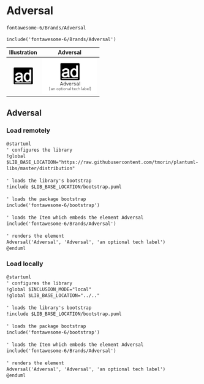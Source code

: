 # Adversal


```text
fontawesome-6/Brands/Adversal
```

```text
include('fontawesome-6/Brands/Adversal')
```



| Illustration | Adversal |
| :---: | :---: |
| ![illustration for Illustration](../../fontawesome-6/Brands/Adversal.png) | ![illustration for Adversal](../../fontawesome-6/Brands/Adversal.Local.png) |




## Adversal

### Load remotely
```plantuml
@startuml
' configures the library
!global $LIB_BASE_LOCATION="https://raw.githubusercontent.com/tmorin/plantuml-libs/master/distribution"

' loads the library's bootstrap
!include $LIB_BASE_LOCATION/bootstrap.puml

' loads the package bootstrap
include('fontawesome-6/bootstrap')

' loads the Item which embeds the element Adversal
include('fontawesome-6/Brands/Adversal')

' renders the element
Adversal('Adversal', 'Adversal', 'an optional tech label')
@enduml
```

### Load locally
```plantuml
@startuml
' configures the library
!global $INCLUSION_MODE="local"
!global $LIB_BASE_LOCATION="../.."

' loads the library's bootstrap
!include $LIB_BASE_LOCATION/bootstrap.puml

' loads the package bootstrap
include('fontawesome-6/bootstrap')

' loads the Item which embeds the element Adversal
include('fontawesome-6/Brands/Adversal')

' renders the element
Adversal('Adversal', 'Adversal', 'an optional tech label')
@enduml
```

